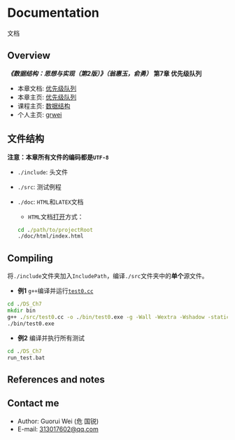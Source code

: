 # Documentation

文档

## Overview

***《数据结构：思想与实现（第2版）》（翁惠玉，俞勇）*** **第7章 优先级队列**

- 本章文档: [优先级队列](https://grwei.github.io/data-structure-homework/DS_Ch7/doc/html/index.html)
- 本章主页: [优先级队列](https://grwei.github.io/data-structure-homework/DS_Ch7/)
- 课程主页: [数据结构](https://grwei.github.io/data-structure-homework/)
- 个人主页: [grwei](https://grwei.github.io/)

## 文件结构

**注意：本章所有文件的编码都是`UTF-8`**

- `./include`: 头文件
- `./src`: 测试例程
- `./doc`: `HTML`和`LATEX`文档
  - `HTML`文档[打开](./doc/html/index.html)方式：
  
  ```bat
  cd ./path/to/projectRoot
  ./doc/html/index.html
  ```

## Compiling

将`./include`文件夹加入`IncludePath`，编译`./src`文件夹中的**单个**源文件。

- **例1** `g++`编译并运行[`test0.cc`](src/test0.cc)

```bat
cd ./DS_Ch7
mkdir bin
g++ ./src/test0.cc -o ./bin/test0.exe -g -Wall -Wextra -Wshadow -static-libgcc -fexec-charset=GBK -std=c++17 -I ./include
./bin/test0.exe
```

- **例2** 编译并执行所有测试

```bat
cd ./DS_Ch7
run_test.bat
```

## References and notes

## Contact me

- Author: Guorui Wei (危 国锐)
- E-mail: 313017602@qq.com
